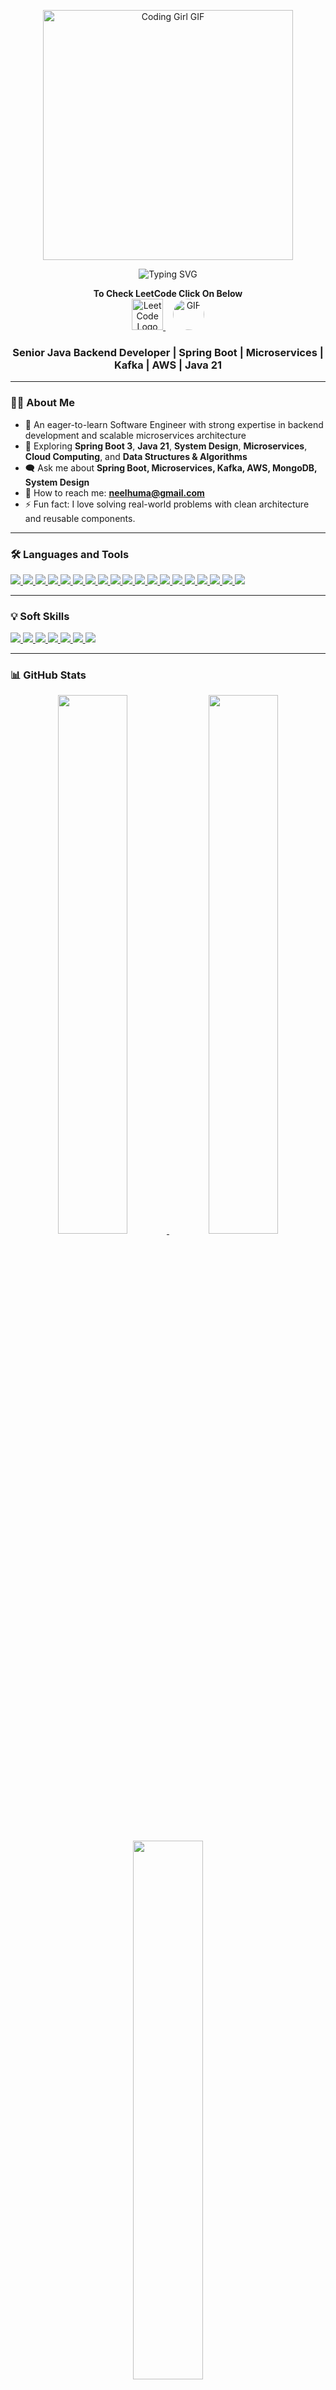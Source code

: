 <!-- LeetCode Block (p1) -->
<p align="center">
  <a href="https://www.linkedin.com/in/neelu-sahai-6367681b/" target="_blank">
    <img src="https://media.giphy.com/media/L1R1tvI9svkIWwpVYr/giphy.gif" width="400" alt="Coding Girl GIF" />
  </a>
</p>

<p align="center">
  <img src="https://readme-typing-svg.demolab.com?font=Source+Code+Pro&weight=700&size=30&duration=3500&pause=1000&color=800080&center=true&vCenter=true&width=600&lines=Hi+%F0%9F%91%8B%2C+I'm+Neelu+Sahai" alt="Typing SVG" />
</p>

<p align="center">
  <strong>To Check LeetCode Click On Below</strong><br>
  <a href="https://leetcode.com/u/neelhuma/" target="_blank">
    <img src="https://upload.wikimedia.org/wikipedia/commons/1/19/LeetCode_logo_black.png" height="50" alt="LeetCode Logo" />
  </a>
  &nbsp;&nbsp;
  <a href="https://leetcode.com/u/neelhuma/" target="_blank">
    <img src="https://media.giphy.com/media/xThuWd5Go1F2qDsg1O/giphy.gif" height="50" style="border-radius: 50%;" alt="GIF" />
  </a>
</p>


<h3 align="center">Senior Java Backend Developer | Spring Boot | Microservices | Kafka | AWS | Java 21</h3>

---

### 🧑‍💻 About Me

- 🚀 An eager-to-learn Software Engineer with strong expertise in backend development and scalable microservices architecture  
- 🌱 Exploring **Spring Boot 3**, **Java 21**, **System Design**, **Microservices**, **Cloud Computing**, and **Data Structures & Algorithms**  
- 🗨️ Ask me about **Spring Boot, Microservices, Kafka, AWS, MongoDB, System Design**  
- 📧 How to reach me: **neelhuma@gmail.com**  
- ⚡ Fun fact: I love solving real-world problems with clean architecture and reusable components.


---

### 🛠️ Languages and Tools

 <p align="left">
  <a href="https://www.oracle.com/java/technologies/javase-downloads.html" target="_blank">
    <img src="https://img.shields.io/badge/Java-17%2F21-007396?style=for-the-badge&logo=java&logoColor=white" />
  </a>
  <a href="https://spring.io/projects/spring-boot" target="_blank">
    <img src="https://img.shields.io/badge/SpringBoot-6DB33F?style=for-the-badge&logo=springboot&logoColor=white" />
  </a>
  <a href="https://kafka.apache.org/" target="_blank">
    <img src="https://img.shields.io/badge/Kafka-231F20?style=for-the-badge&logo=apachekafka&logoColor=white" />
  </a>
  <a href="https://aws.amazon.com/" target="_blank">
    <img src="https://img.shields.io/badge/AWS☁️-Cloud-232F3E?style=for-the-badge&logo=amazonaws&logoColor=white" />
  </a>
  <a href="https://www.mongodb.com/" target="_blank">
    <img src="https://img.shields.io/badge/MongoDB-47A248?style=for-the-badge&logo=mongodb&logoColor=white" />
  </a>
  <a href="https://redis.io/" target="_blank">
    <img src="https://img.shields.io/badge/Redis-DC382D?style=for-the-badge&logo=redis&logoColor=white" />
  </a>
  <a href="https://www.mysql.com/" target="_blank">
    <img src="https://img.shields.io/badge/MySQL-00758F?style=for-the-badge&logo=mysql&logoColor=white" />
  </a>
  <a href="https://www.rabbitmq.com/" target="_blank">
    <img src="https://img.shields.io/badge/RabbitMQ-FF6600?style=for-the-badge&logo=rabbitmq&logoColor=white" />
  </a>
  <a href="https://www.docker.com/" target="_blank">
    <img src="https://img.shields.io/badge/Docker-2496ED?style=for-the-badge&logo=docker&logoColor=white" />
  </a>
  <a href="https://kubernetes.io/" target="_blank">
    <img src="https://img.shields.io/badge/Kubernetes-326CE5?style=for-the-badge&logo=kubernetes&logoColor=white" />
  </a>
  <a href="https://git-scm.com/" target="_blank">
    <img src="https://img.shields.io/badge/Git-F05032?style=for-the-badge&logo=git&logoColor=white" />
  </a>
  <a href="https://maven.apache.org/" target="_blank">
    <img src="https://img.shields.io/badge/Maven-C71A36?style=for-the-badge&logo=apachemaven&logoColor=white" />
  </a>
  <a href="https://www.jenkins.io/" target="_blank">
    <img src="https://img.shields.io/badge/Jenkins-D24939?style=for-the-badge&logo=jenkins&logoColor=white" />
  </a>
  <a href="https://restfulapi.net/" target="_blank">
    <img src="https://img.shields.io/badge/REST_API🔗-00599C?style=for-the-badge" />
  </a>
  <a href="https://www.baeldung.com/java-multithreading-concurrency" target="_blank">
    <img src="https://img.shields.io/badge/Multithreading🧵-00618A?style=for-the-badge" />
  </a>
  <a href="https://www.geeksforgeeks.org/concurrency-in-java/" target="_blank">
    <img src="https://img.shields.io/badge/Concurrency⚙️-6E6E6E?style=for-the-badge" />
  </a>
  <a href="https://microservices.io/" target="_blank">
    <img src="https://img.shields.io/badge/Microservices🧩-FF9800?style=for-the-badge" />
  </a>
  <a href="https://github.com/donnemartin/system-design-primer" target="_blank">
    <img src="https://img.shields.io/badge/System%20Design📐-4CAF50?style=for-the-badge" />
  </a>
  <a href="https://www.geeksforgeeks.org/data-structures/" target="_blank">
    <img src="https://img.shields.io/badge/Data%20Structures%20&%20Algorithms📊-2196F3?style=for-the-badge" />
  </a>
</p>

---

### 💡 Soft Skills

<p align="left">
  <a href="https://en.wikipedia.org/wiki/Communication" target="_blank">
    <img src="https://img.shields.io/badge/Communication-4B0082?style=for-the-badge&logoColor=white" />
  </a>
  <a href="https://en.wikipedia.org/wiki/Collaboration" target="_blank">
    <img src="https://img.shields.io/badge/Collaboration-800080?style=for-the-badge&logoColor=white" />
  </a>
  <a href="https://en.wikipedia.org/wiki/Problem_solving" target="_blank">
    <img src="https://img.shields.io/badge/Problem%20Solving-9932CC?style=for-the-badge&logoColor=white" />
  </a>
  <a href="https://en.wikipedia.org/wiki/Time_management" target="_blank">
    <img src="https://img.shields.io/badge/Time%20Management-BA55D3?style=for-the-badge&logoColor=white" />
  </a>
  <a href="https://en.wikipedia.org/wiki/Leadership" target="_blank">
    <img src="https://img.shields.io/badge/Leadership-8A2BE2?style=for-the-badge&logoColor=white" />
  </a>
  <a href="https://en.wikipedia.org/wiki/Adaptability" target="_blank">
    <img src="https://img.shields.io/badge/Adaptability-DDA0DD?style=for-the-badge&logoColor=black" />
  </a>
  <a href="https://en.wikipedia.org/wiki/Critical_thinking" target="_blank">
    <img src="https://img.shields.io/badge/Critical%20Thinking-DA70D6?style=for-the-badge&logoColor=black" />
  </a>
</p>


---

### 📊 GitHub Stats

<p align="center">
  <a href="https://github.com/temptation4?tab=repositories" target="_blank">
    <img src="https://github-readme-stats.vercel.app/api?username=temptation4&show_icons=true&theme=tokyonight&include_all_commits=true&count_private=true&cache_seconds=1800" width="47%" />
    <img src="https://github-readme-streak-stats.herokuapp.com?user=temptation4&theme=tokyonight&date_format=M%20j%5B%2C%20Y%5D" width="47%" />
    <img src="https://github-readme-stats.vercel.app/api/top-langs/?username=temptation4&layout=compact&theme=tokyonight&cache_seconds=1800" width="47%" />
  </a>
</p>

---

### 🔗 Connect With Me

<p align="left">
  <a href="https://www.linkedin.com/in/neelu-sahai-6367681b/" target="_blank">
    <img src="https://img.shields.io/badge/LinkedIn-blue?style=for-the-badge&logo=linkedin&logoColor=white" />
  </a>
  <a href="mailto:neelhuma@gmail.com" target="_blank">
    <img src="https://img.shields.io/badge/Gmail-D14836?style=for-the-badge&logo=gmail&logoColor=white" />
  </a>
  <a href="https://leetcode.com/u/neelhuma/" target="_blank">
    <img src="https://img.shields.io/badge/LeetCode-FFA116?style=for-the-badge&logo=leetcode&logoColor=black" />
  </a>
</p>
